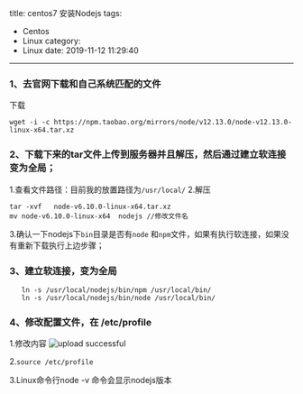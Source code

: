 title: centos7 安装Nodejs
tags:
  - Centos
  - Linux
category:
  - Linux
date: 2019-11-12 11:29:40
---
### 1、去官网下载和自己系统匹配的文件

下载
```shell
wget -i -c https://npm.taobao.org/mirrors/node/v12.13.0/node-v12.13.0-linux-x64.tar.xz
```
### 2、下载下来的tar文件上传到服务器并且解压，然后通过建立软连接变为全局；
1.查看文件路径：目前我的放置路径为`/usr/local/`
2.解压
```shell
tar -xvf   node-v6.10.0-linux-x64.tar.xz
mv node-v6.10.0-linux-x64  nodejs //修改文件名
```
3.确认一下nodejs下`bin`目录是否有`node` 和`npm`文件，如果有执行软连接，如果没有重新下载执行上边步骤；

### 3、建立软连接，变为全局
```shell
   ln -s /usr/local/nodejs/bin/npm /usr/local/bin/
   ln -s /usr/local/nodejs/bin/node /usr/local/bin/
```
### 4、修改配置文件，在 /etc/profile
1.修改内容
![upload successful](/blogs/images/pasted-23.png)

2.`source /etc/profile`

3.Linux命令行node -v 命令会显示nodejs版本